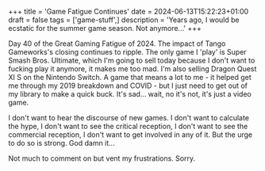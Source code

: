 +++
title = 'Game Fatigue Continues'
date = 2024-06-13T15:22:23+01:00
draft = false
tags = ['game-stuff',]
description = 'Years ago, I would be ecstatic for the summer game season. Not anymore...'
+++

Day 40 of the Great Gaming Fatigue of 2024. The impact of Tango Gameworks's closing continues to ripple. The only game I 'play' is Super Smash Bros. Ultimate, which I'm going to sell today because I don't want to fucking play it anymore, it makes me too mad. I'm also selling Dragon Quest XI S on the Nintendo Switch. A game that means a lot to me - it helped get me through my 2019 breakdown and COVID - but I just need to get out of my library to make a quick buck. It's sad... wait, no it's not, it's just a video game.

I don't want to hear the discourse of new games. I don't want to calculate the hype, I don't want to see the critical reception, I don't want to see the commercial reception, I don't want to get involved in any of it. But the urge to do so is strong. God damn it...

Not much to comment on but vent my frustrations. Sorry.